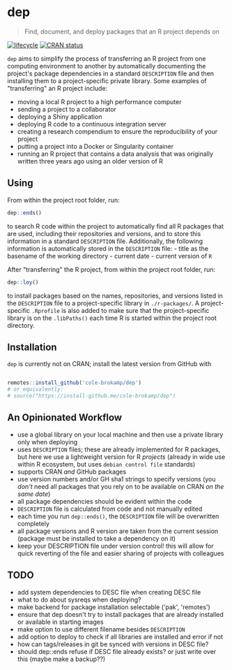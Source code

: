 # dep

> Find, document, and deploy packages that an R project depends on

[![lifecycle](https://img.shields.io/badge/lifecycle-experimental-orange.svg)](https://www.tidyverse.org/lifecycle/#experimental) [![CRAN status](https://www.r-pkg.org/badges/version/dep)](https://cran.r-project.org/package=dep)

`dep` aims to simplify the process of transferring an R project from one computing environment to another by automatically documenting the project's package dependencies in a standard `DESCRIPTION` file and then installing them to a project-specific private library. Some examples of "transferring" an R project include:

- moving a local R project to a high performance computer
- sending a project to a collaborator
- deploying a Shiny application
- deploying R code to a continuous integration server
- creating a research compendium to ensure the reproducibility of your project
- putting a project into a Docker or Singularity container
- running an R project that contains a data analysis that was originally written three years ago using an older version of R

## Using

From within the project root folder, run:

```r
dep::ends()
```

to search R code within the project to automatically find all R packages that are used, including their repositories and versions, and to store this information in a standard `DESCRIPTION` file. Additionally, the following information is automatically stored in the `DESCRIPTION` file: 
    - title as the basename of the working directory
    - current date
    - current version of `R`

After "transferring" the R project, from within the project root folder, run:

```r
dep::loy()
```

to install packages based on the names, repositories, and versions listed in the `DESCRIPTION` file to a project-specific library in `./r-packages/`. A project-specific `.Rprofile` is also added to make sure that the project-specific library is on the `.libPaths()` each time R is started within the project root directory.

## Installation

`dep` is currently not on CRAN; install the latest version from GitHub with

```r

remotes::install_github('cole-brokamp/dep')
# or equivalently:
# source("https://install-github.me/cole-brokamp/dep")
```

## An Opinionated Workflow

- use a global library on your local machine and then use a private library only when deploying
- uses `DESCRIPTION` files; these are already implemented for R packages, but here we use a lightweight version for R *projects* (already in wide use within R ecosystem, but uses `debian control file` standards)
- supports CRAN *and* GitHub packages
- use version numbers and/or GH sha1 strings to specify versions (you *don't* need all packages that you rely on to be available on CRAN *on the same date*)
- all package dependencies should be evident within the code
- `DESCRIPTION` file is calculated from code and not manually edited
- each time you run `dep::ends()`, the `DESCRIPTION` file will be overwritten completely
- all package versions and R version are taken from the current session (package must be installed to take a dependency on it)
- keep your DESCRIPTION file under version control! this will allow for quick reverting of the file and easier sharing of projects with colleagues

## TODO

- add system dependencies to DESC file when creating DESC file
- what to do about sysreqs when deploying?
- make backend for package installation selectable ('pak', 'remotes')
- ensure that dep doesn't try to install packages that are already installed or available in starting images
- make option to use different filename besides `DESCRIPTION`
- add option to deploy to check if all libraries are installed and error if not
- how can tags/releases in git be synced with versions in DESC file?
- should dep::ends refuse if DESC file already exists?  or just write over this (maybe make a backup??)
